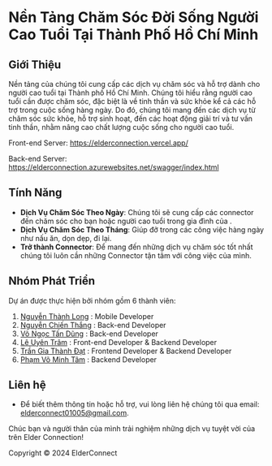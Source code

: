 # Nền Tảng Chăm Sóc Đời Sống Người Cao Tuổi Tại Thành Phố Hồ Chí Minh

## Giới Thiệu

Nền tảng của chúng tôi cung cấp các dịch vụ chăm sóc và hỗ trợ dành cho người cao tuổi tại Thành phố Hồ Chí Minh. Chúng tôi hiểu rằng người cao tuổi cần được chăm sóc, đặc biệt là về tinh thần và sức khỏe kể cả các hỗ trợ trong cuộc sống hàng ngày. Do đó, chúng tôi mang đến các dịch vụ từ chăm sóc sức khỏe, hỗ trợ sinh hoạt, đến các hoạt động giải trí và tư vấn tinh thần, nhằm nâng cao chất lượng cuộc sống cho người cao tuổi.

Front-end Server: https://elderconnection.vercel.app/

Back-end Server: https://elderconnection.azurewebsites.net/swagger/index.html
## Tính Năng

- **Dịch Vụ Chăm Sóc Theo Ngày**: Chúng tôi sẽ cung cấp các connector đến chăm sóc cho bạn hoặc người cao tuổi trong gia đình của .
- **Dịch Vụ Chăm Sóc Theo Tháng**: Giúp đỡ trong các công việc hàng ngày như nấu ăn, dọn dẹp, đi lại.
- **Trở thành Connector**: Để mang đến những dịch vụ chăm sóc tốt nhất chúng tôi luôn cần những Connector tận tâm với công việc của mình.

## Nhóm Phát Triển

Dự án được thực hiện bởi nhóm gồm 6 thành viên:

1. [Nguyễn Thành Long](https://github.com/thanhlong109) :  Mobile Developer
2. [Nguyễn Chiến Thắng](https://github.com/ChienThangnoT) :  Back-end Developer
3. [Võ Ngọc Tấn Dũng](https://github.com/GnuDNaT) :  Back-end Developer
4. [Lê Uyên Trâm](https://github.com/uyentramle) :  Front-end Developer & Backend Developer
5. [Trần Gia Thành Đạt](https://github.com/dattgt) :  Frontend Developer & Backend Developer
6. [Phạm Võ Minh Tâm](https://github.com/tampvm) :  Backend Developer


## Liên hệ
- Để biết thêm thông tin hoặc hỗ trợ, vui lòng liên hệ chúng tôi qua email: elderconnect01005@gmail.com.

Chúc bạn và người thân của mình trải nghiệm những dịch vụ tuyệt vời của trên Elder Connection!

Copyright © 2024 ElderConnect
